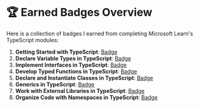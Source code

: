 # 🏆 Earned Badges Overview

Here is a collection of badges I earned from completing Microsoft Learn's TypeScript modules:

1. **Getting Started with TypeScript**: [Badge](https://learn.microsoft.com/api/achievements/share/en-us/TetianaKETTetianaShpakova-3189/YVH5P4VR?sharingId=7B597E88B249D320)
2. **Declare Variable Types in TypeScript**: [Badge](https://learn.microsoft.com/api/achievements/share/en-us/TetianaKETTetianaShpakova-3189/ZPFCH7E2?sharingId=7B597E88B249D320)
3. **Implement Interfaces in TypeScript**: [Badge](https://learn.microsoft.com/api/achievements/share/en-us/TetianaKETTetianaShpakova-3189/YVH5P4VR?sharingId=7B597E88B249D320)
4. **Develop Typed Functions in TypeScript**: [Badge](https://learn.microsoft.com/api/achievements/share/en-us/TetianaKETTetianaShpakova-3189/7EN3B8NZ?sharingId=7B597E88B249D320)
5. **Declare and Instantiate Classes in TypeScript**: [Badge](https://learn.microsoft.com/api/achievements/share/en-us/TetianaKETTetianaShpakova-3189/3XLTCT4H?sharingId=7B597E88B249D320)
6. **Generics in TypeScript**: [Badge](badge-link)
7. **Work with External Libraries in TypeScript**: [Badge](badge-link)
8. **Organize Code with Namespaces in TypeScript**: [Badge](badge-link)

